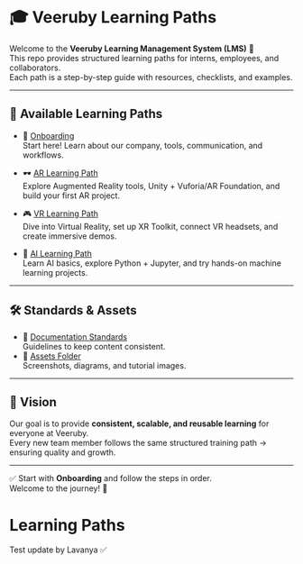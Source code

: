 # 🎓 Veeruby Learning Paths

Welcome to the **Veeruby Learning Management System (LMS)** 🚀  
This repo provides structured learning paths for interns, employees, and collaborators.  
Each path is a step-by-step guide with resources, checklists, and examples.

---

## 📂 Available Learning Paths

- 📘 [Onboarding](./Onboarding/README.md)  
  Start here! Learn about our company, tools, communication, and workflows.  

- 🕶️ [AR Learning Path](./AR/README.md)  
  Explore Augmented Reality tools, Unity + Vuforia/AR Foundation, and build your first AR project.  

- 🎮 [VR Learning Path](./VR/README.md)  
  Dive into Virtual Reality, set up XR Toolkit, connect VR headsets, and create immersive demos.  

- 🤖 [AI Learning Path](./AI/README.md)  
  Learn AI basics, explore Python + Jupyter, and try hands-on machine learning projects.  

---

## 🛠️ Standards & Assets

- 📑 [Documentation Standards](./Documentation-Standards.md)  
  Guidelines to keep content consistent.  
- 📂 [Assets Folder](./assets/)  
  Screenshots, diagrams, and tutorial images.  

---

## 🌟 Vision

Our goal is to provide **consistent, scalable, and reusable learning** for everyone at Veeruby.  
Every new team member follows the same structured training path → ensuring quality and growth.  

---

✅ Start with **Onboarding** and follow the steps in order.  
Welcome to the journey! 🎉

# Learning Paths
Test update by Lavanya ✅

